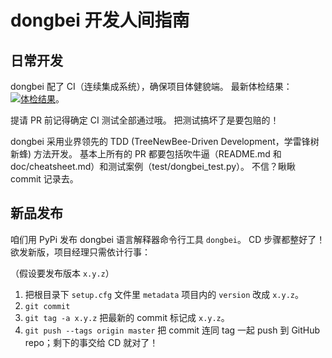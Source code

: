 # dongbei 开发人间指南

## 日常开发

dongbei 配了 CI（连续集成系统），确保项目体健貌端。
最新体检结果：[![体检结果](https://api.travis-ci.com/zhanyong-wan/dongbei.svg?branch=master)](https://travis-ci.com/zhanyong-wan/dongbei)。

提请 PR 前记得确定 CI 测试全部通过哦。
把测试搞坏了是要包赔的！

dongbei 采用业界领先的 TDD (TreeNewBee-Driven Development，学雷锋树新蜂) 方法开发。
基本上所有的 PR 都要包括吹牛逼（README.md 和 doc/cheatsheet.md）和测试案例（test/dongbei_test.py）。
不信？瞅瞅 commit 记录去。

## 新品发布

咱们用 PyPi 发布 dongbei 语言解释器命令行工具 `dongbei`。
CD 步骤都整好了！
欲发新版，项目经理只需依计行事：

（假设要发布版本 `x.y.z`）

1. 把根目录下 `setup.cfg` 文件里 `metadata` 项目内的 `version` 改成 `x.y.z`。
2. `git commit`
3. `git tag -a x.y.z` 把最新的 commit 标记成 `x.y.z`。
4. `git push --tags origin master` 把 commit 连同 tag 一起 push 到 GitHub repo；剩下的事交给 CD 就对了！
